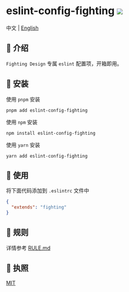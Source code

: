 # eslint-config-fighting <a href="https://www.npmjs.com/package/eslint-config-fighting"><img src="https://badgen.net/npm/v/eslint-config-fighting" /></a>

中文 | <a href="https://github.com/FightingDesign/fighting-design/blob/master/packages/eslint-config/README.en-US.md">English</a>

## 🤟 介绍

`Fighting Design` 专属 `eslint` 配置项，开箱即用。

## 🔑 安装

使用 `pnpm` 安装

```shell
pnpm add eslint-config-fighting
```

使用 `npm` 安装

```shell
npm install eslint-config-fighting
```

使用 `yarn` 安装

```shell
yarn add eslint-config-fighting
```

## 🐳 使用

将下面代码添加到 `.eslintrc` 文件中

```json
{
  "extends": "fighting"
}
```

## 🚧 规则

详情参考 [RULE.md](https://github.com/FightingDesign/fighting-design/blob/master/packages/eslint-config/RULE.md)

## 💬 执照

[MIT](https://github.com/FightingDesign/fighting-design/blob/master/packages/eslint-config/LICENSE)
